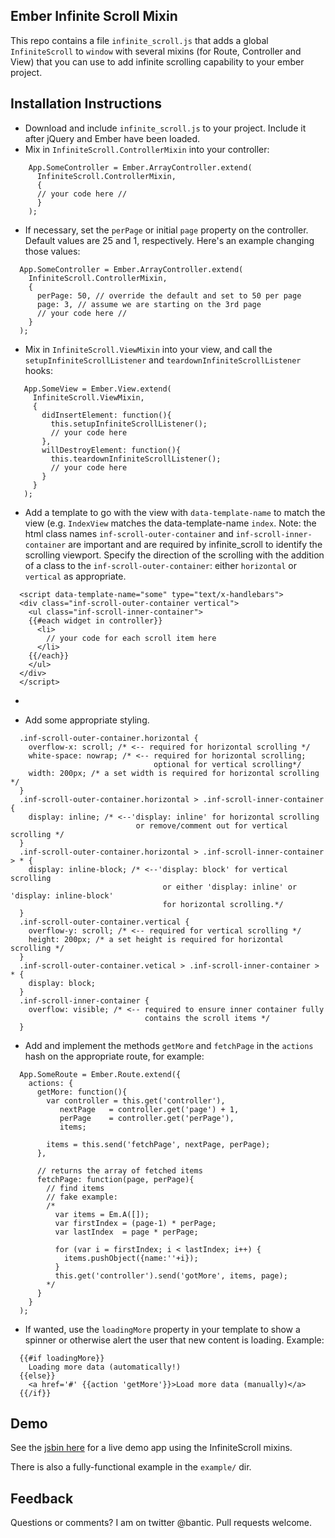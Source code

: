 ## Ember Infinite Scroll Mixin

This repo contains a file `infinite_scroll.js` that adds a global
`InfiniteScroll` to `window` with several mixins (for Route, Controller
and View) that you can use to add infinite scrolling capability to your
ember project.

## Installation Instructions

 * Download and include `infinite_scroll.js` to your project. Include it after jQuery and Ember have been loaded.  
 * Mix in `InfiniteScroll.ControllerMixin` into your controller:

```
    App.SomeController = Ember.ArrayController.extend(
      InfiniteScroll.ControllerMixin,
      {
      // your code here //
      }
    );
```

* If necessary, set the `perPage` or initial `page` property on the controller.
Default values are 25 and 1, respectively. Here's an example changing those values:

```
  App.SomeController = Ember.ArrayController.extend(
    InfiniteScroll.ControllerMixin,
    {
      perPage: 50, // override the default and set to 50 per page
      page: 3, // assume we are starting on the 3rd page
      // your code here //
    }
  );
```

* Mix in `InfiniteScroll.ViewMixin` into your view, and call the
`setupInfiniteScrollListener` and `teardownInfiniteScrollListener`
hooks:

```
   App.SomeView = Ember.View.extend(
     InfiniteScroll.ViewMixin,
     {
       didInsertElement: function(){
         this.setupInfiniteScrollListener();
         // your code here
       },
       willDestroyElement: function(){
         this.teardownInfiniteScrollListener();
         // your code here
       }
     }
   );
```

* Add a template to go with the view with `data-template-name` to match the view 
(e.g. `IndexView` matches the data-template-name `index`.
Note: the html class names `inf-scroll-outer-container` and `inf-scroll-inner-container` 
are important and are required by infinite_scroll to identify the scrolling viewport.
Specify the direction of the scrolling with the addition of 
a class to the `inf-scroll-outer-container`: either `horizontal` or `vertical` as appropriate.
```
  <script data-template-name="some" type="text/x-handlebars">
  <div class="inf-scroll-outer-container vertical">
    <ul class="inf-scroll-inner-container">
    {{#each widget in controller}}
      <li>
        // your code for each scroll item here
      </li>
    {{/each}}
    </ul>
  </div>
  </script>
```

* 

* Add some appropriate styling.

```
  .inf-scroll-outer-container.horizontal {
    overflow-x: scroll; /* <-- required for horizontal scrolling */
    white-space: nowrap; /* <-- required for horizontal scrolling; 
                                optional for vertical scrolling*/
    width: 200px; /* a set width is required for horizontal scrolling */
  }
  .inf-scroll-outer-container.horizontal > .inf-scroll-inner-container {
    display: inline; /* <--'display: inline' for horizontal scrolling 
                            or remove/comment out for vertical scrolling */
  }
  .inf-scroll-outer-container.horizontal > .inf-scroll-inner-container > * {
    display: inline-block; /* <--'display: block' for vertical scrolling 
                                  or either 'display: inline' or 'display: inline-block'
                                  for horizontal scrolling.*/
  }
  .inf-scroll-outer-container.vertical {
    overflow-y: scroll; /* <-- required for vertical scrolling */
    height: 200px; /* a set height is required for horizontal scrolling */
  }
  .inf-scroll-outer-container.vetical > .inf-scroll-inner-container > * {
    display: block;
  }
  .inf-scroll-inner-container {
    overflow: visible; /* <-- required to ensure inner container fully 
                              contains the scroll items */
  }
```

* Add and implement the methods `getMore` and `fetchPage`
 in the `actions` hash on the appropriate route, for example:

```
  App.SomeRoute = Ember.Route.extend({
    actions: {
      getMore: function(){
        var controller = this.get('controller'),
           nextPage   = controller.get('page') + 1,
           perPage    = controller.get('perPage'),
           items;

        items = this.send('fetchPage', nextPage, perPage);
      },

      // returns the array of fetched items
      fetchPage: function(page, perPage){
        // find items
        // fake example:
        /*
          var items = Em.A([]);
          var firstIndex = (page-1) * perPage;
          var lastIndex  = page * perPage;

          for (var i = firstIndex; i < lastIndex; i++) {
            items.pushObject({name:''+i});
          }
          this.get('controller').send('gotMore', items, page);
        */
      }
    }
  );
```

* If wanted, use the `loadingMore` property in your template to show a
spinner or otherwise alert the user that new content is loading. Example:

```
  {{#if loadingMore}}
    Loading more data (automatically!)
  {{else}}
    <a href='#' {{action 'getMore'}}>Load more data (manually)</a>
  {{/if}}
```

## Demo

See the [jsbin here](http://jsbin.com/epepob/4/edit) for a live demo app using the InfiniteScroll mixins.

There is also a fully-functional example in the `example/` dir.

## Feedback

Questions or comments? I am on twitter @bantic. Pull requests welcome.
